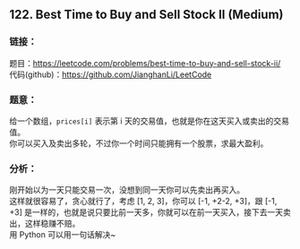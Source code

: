 ## 122. Best Time to Buy and Sell Stock II (Medium)

### **链接**：
题目：https://leetcode.com/problems/best-time-to-buy-and-sell-stock-ii/  
代码(github)：https://github.com/JianghanLi/LeetCode

### **题意**：
给一个数组，`prices[i]` 表示第 i 天的交易值，也就是你在这天买入或卖出的交易值。  
你可以买入及卖出多轮，不过你一个时间只能拥有一个股票，求最大盈利。

### **分析**：
刚开始以为一天只能交易一次，没想到同一天你可以先卖出再买入。  
这样就很容易了，贪心就行了，考虑 [1, 2, 3]，你可以 [-1, +2-2, +3]，跟 [-1, +3] 是一样的，也就是说只要比前一天多，你就可以在前一天买入，接下去一天卖出，这样稳赚不赔。  
用 Python 可以用一句话解决~

